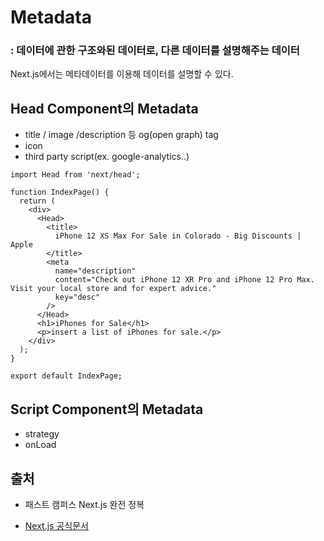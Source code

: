 # Metadata

### : 데이터에 관한 구조와된 데이터로, 다른 데이터를 설명해주는 데이터

Next.js에서는 메타데이터를 이용해 데이터를 설명할 수 있다.

## Head Component의 Metadata

- title / image /description 등 og(open graph) tag
- icon
- third party script(ex. google-analytics..)

```
import Head from 'next/head';

function IndexPage() {
  return (
    <div>
      <Head>
        <title>
          iPhone 12 XS Max For Sale in Colorado - Big Discounts | Apple
        </title>
        <meta
          name="description"
          content="Check out iPhone 12 XR Pro and iPhone 12 Pro Max. Visit your local store and for expert advice."
          key="desc"
        />
      </Head>
      <h1>iPhones for Sale</h1>
      <p>insert a list of iPhones for sale.</p>
    </div>
  );
}

export default IndexPage;
```

## Script Component의 Metadata

- strategy
- onLoad

## 출처

- 패스트 캠퍼스 Next.js 완전 정복

* [Next.js 공식문서](https://nextjs.org/learn/seo/rendering-and-ranking/metadata)
